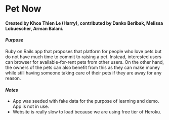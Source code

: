 # Pet Now
#### Created by Khoa Thien Le (Harry), contributed by Danko Beribak, Melissa Lobuescher, Arman Balani.

#### ***Purpose***
Ruby on Rails app that proposes that platform for people who love pets but do not have much time to commit to raising a pet. Instead, interested users can browser for available-for-rent pets from other users. On the other hand, the owners of the pets can also benefit from this as they can make money while still having someone taking care of their pets if they are away for any reason.

#### ***Notes***
- App was seeded with fake data for the purpose of learning and demo. App is not in use.
- Website is really slow to load because we are using free tier of Heroku.
